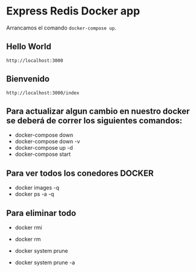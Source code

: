# Express Redis Docker app

Arrancamos el comando `docker-compose up`.

## Hello World
    http://localhost:3000


## Bienvenido
    http://localhost:3000/index


## Para actualizar algun cambio en nuestro docker se deberá de correr los siguientes comandos:

* docker-compose down
* docker-compose down -v
* docker-compose up -d
* docker-compose start

## Para ver todos los conedores DOCKER

* docker images -q
* docker ps -a -q

## Para eliminar todo 
* docker rmi
* docker rm

* docker system prune
* docker system prune -a
